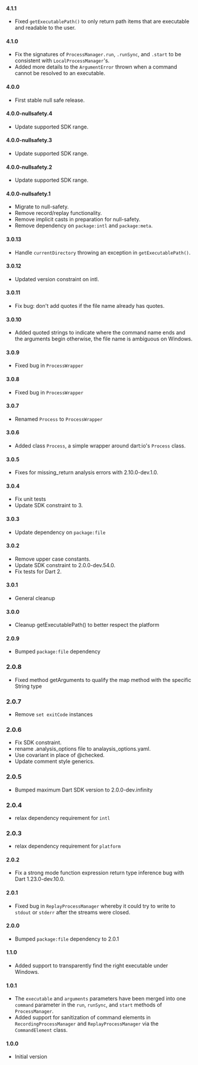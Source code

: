 #### 4.1.1

* Fixed `getExecutablePath()` to only return path items that are
  executable and readable to the user.

#### 4.1.0

* Fix the signatures of `ProcessManager.run`, `.runSync`, and `.start` to be
  consistent with `LocalProcessManager`'s.
* Added more details to the `ArgumentError` thrown when a command cannot be resolved
  to an executable.

#### 4.0.0

* First stable null safe release.

#### 4.0.0-nullsafety.4

* Update supported SDK range.

#### 4.0.0-nullsafety.3

* Update supported SDK range.

#### 4.0.0-nullsafety.2

* Update supported SDK range.

#### 4.0.0-nullsafety.1

* Migrate to null-safety.
* Remove record/replay functionality.
* Remove implicit casts in preparation for null-safety.
* Remove dependency on `package:intl` and `package:meta`.

#### 3.0.13

* Handle `currentDirectory` throwing an exception in `getExecutablePath()`.

#### 3.0.12

* Updated version constraint on intl.

#### 3.0.11

* Fix bug: don't add quotes if the file name already has quotes.

#### 3.0.10

* Added quoted strings to indicate where the command name ends and the arguments
begin otherwise, the file name is ambiguous on Windows.

#### 3.0.9

* Fixed bug in `ProcessWrapper`

#### 3.0.8

* Fixed bug in `ProcessWrapper`

#### 3.0.7

* Renamed `Process` to `ProcessWrapper`

#### 3.0.6

* Added class `Process`, a simple wrapper around dart:io's `Process` class.

#### 3.0.5

* Fixes for missing_return analysis errors with 2.10.0-dev.1.0.

#### 3.0.4

* Fix unit tests
* Update SDK constraint to 3.

#### 3.0.3

* Update dependency on `package:file`

#### 3.0.2

* Remove upper case constants.
* Update SDK constraint to 2.0.0-dev.54.0.
* Fix tests for Dart 2.

#### 3.0.1

* General cleanup

#### 3.0.0

* Cleanup getExecutablePath() to better respect the platform

#### 2.0.9

* Bumped `package:file` dependency

### 2.0.8

* Fixed method getArguments to qualify the map method with the specific
  String type

### 2.0.7

* Remove `set exitCode` instances

### 2.0.6

* Fix SDK constraint.
* rename .analysis_options file to analaysis_options.yaml.
* Use covariant in place of @checked.
* Update comment style generics.

### 2.0.5

* Bumped maximum Dart SDK version to 2.0.0-dev.infinity

### 2.0.4

* relax dependency requirement for `intl`

### 2.0.3

* relax dependency requirement for `platform`

#### 2.0.2

* Fix a strong mode function expression return type inference bug with Dart
  1.23.0-dev.10.0.

#### 2.0.1

* Fixed bug in `ReplayProcessManager` whereby it could try to write to `stdout`
  or `stderr` after the streams were closed.

#### 2.0.0

* Bumped `package:file` dependency to 2.0.1

#### 1.1.0

* Added support to transparently find the right executable under Windows.

#### 1.0.1

* The `executable` and `arguments` parameters have been merged into one
  `command` parameter in the `run`, `runSync`, and `start` methods of
  `ProcessManager`.
* Added support for sanitization of command elements in
  `RecordingProcessManager` and `ReplayProcessManager` via the `CommandElement`
  class.

#### 1.0.0

* Initial version
